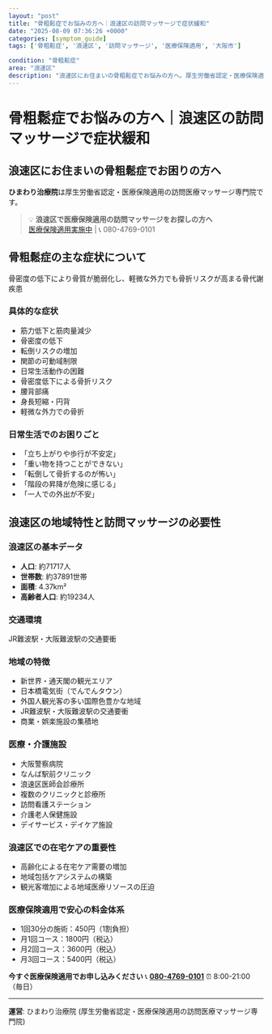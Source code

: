 ```yaml
---
layout: "post"
title: "骨粗鬆症でお悩みの方へ｜浪速区の訪問マッサージで症状緩和"
date: "2025-08-09 07:36:26 +0000"
categories: [symptom_guide]
tags: ['骨粗鬆症', '浪速区', '訪問マッサージ', '医療保険適用', '大阪市']

condition: "骨粗鬆症"
area: "浪速区"
description: "浪速区にお住まいの骨粗鬆症でお悩みの方へ。厚生労働省認定・医療保険適用の訪問医療マッサージ専門院ひまわり治療院が、症状緩和をサポートします。"
---
```


# 骨粗鬆症でお悩みの方へ｜浪速区の訪問マッサージで症状緩和

## 浪速区にお住まいの骨粗鬆症でお困りの方へ

**ひまわり治療院**は厚生労働省認定・医療保険適用の訪問医療マッサージ専門院です。

> 💡 **浪速区で医療保険適用の訪問マッサージをお探しの方へ**  
> [医療保険適用実施中](https://peraichi.com/landing_pages/view/himawari-massage) | 📞 080-4769-0101

## 骨粗鬆症の主な症状について

骨密度の低下により骨質が脆弱化し、軽微な外力でも骨折リスクが高まる骨代謝疾患

### 具体的な症状
- 筋力低下と筋肉量減少
- 骨密度の低下
- 転倒リスクの増加
- 関節の可動域制限
- 日常生活動作の困難
- 骨密度低下による骨折リスク
- 腰背部痛
- 身長短縮・円背
- 軽微な外力での骨折

### 日常生活でのお困りごと
- 「立ち上がりや歩行が不安定」
- 「重い物を持つことができない」
- 「転倒して骨折するのが怖い」
- 「階段の昇降が危険に感じる」
- 「一人での外出が不安」

## 浪速区の地域特性と訪問マッサージの必要性

### 浪速区の基本データ
- **人口**: 約71717人
- **世帯数**: 約37891世帯
- **面積**: 4.37km²
- **高齢者人口**: 約19234人

### 交通環境
JR難波駅・大阪難波駅の交通要衝

### 地域の特徴
- 新世界・通天閣の観光エリア
- 日本橋電気街（でんでんタウン）
- 外国人観光客の多い国際色豊かな地域
- JR難波駅・大阪難波駅の交通要衝
- 商業・娯楽施設の集積地

### 医療・介護施設
- 大阪警察病院
- なんば駅前クリニック
- 浪速区医師会診療所
- 複数のクリニックと診療所
- 訪問看護ステーション
- 介護老人保健施設
- デイサービス・デイケア施設

### 浪速区での在宅ケアの重要性
- 高齢化による在宅ケア需要の増加
- 地域包括ケアシステムの構築
- 観光客増加による地域医療リソースの圧迫

### 医療保険適用で安心の料金体系
- 1回30分の施術：450円（1割負担）
- 月1回コース：1800円（税込）
- 月2回コース：3600円（税込）
- 月3回コース：5400円（税込）

**今すぐ医療保険適用でお申し込みください**
📞 **[080-4769-0101](tel:080-4769-0101)**
⏰ 8:00-21:00（毎日）

---
**運営**: ひまわり治療院 (厚生労働省認定・医療保険適用の訪問医療マッサージ専門院)